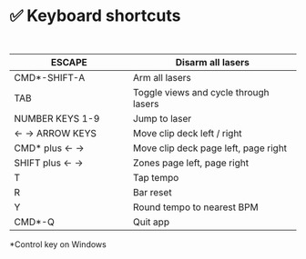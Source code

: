 # ✅ Keyboard shortcuts

<pre><code><strong>
</strong></code></pre>

<table><thead><tr><th width="193">ESCAPE</th><th>Disarm all lasers</th></tr></thead><tbody><tr><td>CMD*-SHIFT-A</td><td>Arm all lasers</td></tr><tr><td>TAB</td><td>Toggle views and cycle through lasers</td></tr><tr><td>NUMBER KEYS 1-9</td><td>Jump to laser </td></tr><tr><td>&#x3C;- -> ARROW KEYS</td><td>Move clip deck left / right</td></tr><tr><td>CMD* plus &#x3C;-  -> </td><td>Move clip deck page left, page right</td></tr><tr><td>SHIFT plus &#x3C;-  -> </td><td>Zones page left, page right</td></tr><tr><td>T</td><td>Tap tempo</td></tr><tr><td>R</td><td>Bar reset</td></tr><tr><td>Y</td><td>Round tempo to nearest BPM </td></tr><tr><td>CMD*-Q</td><td>Quit app</td></tr></tbody></table>

\*Control key on Windows
